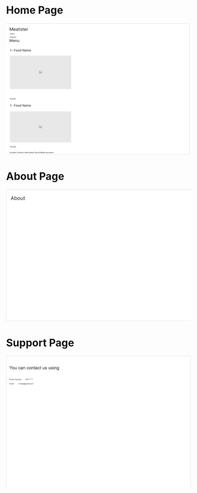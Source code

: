 # Home Page
![image info](./img/Screenshot_1.png)

# About Page
![image info](./img/Screenshot_2.png)

# Support Page
![image info](./img/Screenshot_3.png) 



